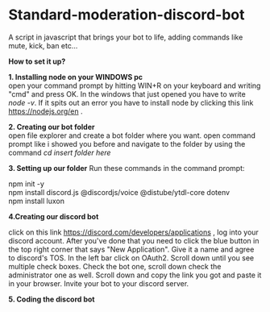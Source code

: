 # Standard-moderation-discord-bot
A script in javascript that brings your bot to life, adding commands like mute, kick, ban etc...

**How to set it up?**

**1. Installing node on your WINDOWS pc** \
open your command prompt by hitting WIN+R on your keyboard and writing "cmd" and press OK. In  the windows that just opened you have to
write _node -v_. If it spits out an error you have to install node by clicking this link https://nodejs.org/en .

**2. Creating our bot folder** \
open file explorer and create a bot folder where you want. open command prompt like i showed you before and navigate to
the folder by using the command _cd *insert folder here*_

**3. Setting up our folder**
Run these commands in the command prompt:

npm init -y \
npm install discord.js @discordjs/voice @distube/ytdl-core dotenv \
npm install luxon 

**4.Creating our discord bot**

click on this link https://discord.com/developers/applications , log into your discord account. After you've done that you need to click the blue button
in the top right corner that says "New Application". Give it a name and agree to discord's TOS. In the left bar click on OAuth2. Scroll down until you
see multiple check boxes. Check the bot one, scroll down check the administrator one as well. Scroll down and copy the link you got and paste it in your browser.
Invite your bot to your discord server.

**5. Coding the discord bot**

